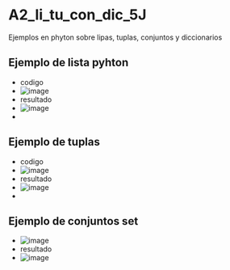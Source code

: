 # A2_li_tu_con_dic_5J
Ejemplos en phyton sobre lipas, tuplas, conjuntos y  diccionarios
## Ejemplo de lista pyhton
- codigo
- ![image](https://github.com/user-attachments/assets/fcabc106-c284-4be9-b1a2-0ce65539cd1d)
- resultado
- ![image](https://github.com/user-attachments/assets/5a251567-d081-473b-9ff3-ca9f041eb708)
- 
## Ejemplo de tuplas 
- codigo
- ![image](https://github.com/user-attachments/assets/34350dc4-5a51-45bc-9776-bcfc990a367d)
- resultado
- ![image](https://github.com/user-attachments/assets/1ca50b1d-baf9-4b73-bfad-23edd6e7b0c7)
-
 ## Ejemplo de conjuntos set
- ![image](https://github.com/user-attachments/assets/41d4268b-6dba-4738-9067-582195eeb03b)
- resultado
- ![image](https://github.com/user-attachments/assets/4e2e4678-88bd-4413-a44c-65e769678f8b)
